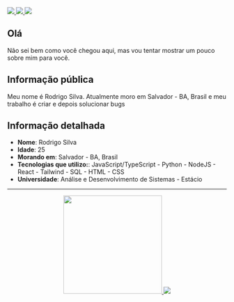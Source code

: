 <div>
    <a target='_blank' href="https://twitch.tv/rdgxdd">
        <img src="https://img.shields.io/badge/Twitch-9146FF?style=for-the-badge&logo=twitch&logoColor=white">
    </a>
    <a target='_blank' href="https://twitter.com/rdGxd">
        <img src="https://img.shields.io/badge/Twitter-1DA1F2?style=for-the-badge&logo=twitter&logoColor=white">
    </a>
    <a target='_blank' href="https://www.linkedin.com/in/rdgxd/">
        <img src="https://img.shields.io/badge/LinkedIn-0077B5?style=for-the-badge&logo=linkedin&logoColor=white">
    </a>
</div>

## Olá

Não sei bem como você chegou aqui, mas vou tentar mostrar um pouco sobre mim para você.

## Informação pública

Meu nome é Rodrigo Silva. Atualmente moro em Salvador - BA, Brasil e meu trabalho é criar e depois solucionar bugs

## Informação detalhada

* **Nome**: Rodrigo Silva
* **Idade**: 25
* **Morando em**: Salvador - BA, Brasil
* **Tecnologias que utilizo:**: JavaScript/TypeScript - Python - NodeJS - React - Tailwind - SQL - HTML - CSS
* **Universidade**: Análise e Desenvolvimento de Sistemas - Estácio
---

<div align="center" justify-content="center">

  <a href="https://github.com/rdGxd">
      <img height="226em" src="https://github-readme-stats.vercel.app/api?username=rdGxd&show_icons=true&theme=tokyonight&include_all_commits=true&count_private=true"/>
  </a>

  <a href="https://github.com/rdGxd">
    <img src="https://github-readme-stats.vercel.app/api/top-langs/?username=rdGxd&theme=tokyonight&hide_langs_below=1" />
  </a>
</div>
